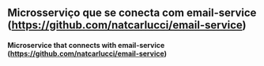 ## Microsserviço que se conecta com email-service (https://github.com/natcarlucci/email-service)
#### Microservice that connects with email-service (https://github.com/natcarlucci/email-service)
